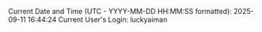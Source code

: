 Current Date and Time (UTC - YYYY-MM-DD HH:MM:SS formatted): 2025-09-11 16:44:24
Current User's Login: luckyaiman
